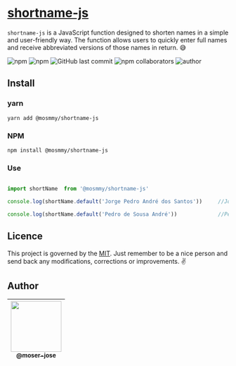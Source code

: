 # [shortname-js](https://github.com/moser-jose/shortname-js)

`shortname-js` is a JavaScript function designed to shorten names in a simple and user-friendly way. The function allows users to quickly enter full names and receive abbreviated versions of those names in return. 😅

![npm](https://img.shields.io/npm/v/shortname-js) ![npm](https://img.shields.io/npm/l/iconspeck) ![GitHub last commit](https://img.shields.io/github/last-commit/moser-jose/shortname-js) ![npm collaborators](https://img.shields.io/npm/collaborators/shortname-js) ![author](https://img.shields.io/badge/Author-Moser%20Jos%C3%A9-blueviolet)

## Install

### yarn

`yarn add @mosmmy/shortname-js`

### NPM

`npm install @mosmmy/shortname-js`

### Use

```javascript

import shortName  from '@mosmmy/shortname-js'

console.log(shortName.default('Jorge Pedro André dos Santos'))     //Jorge P. A. dos Santos

console.log(shortName.default('Pedro de Sousa André'))             //Pedro S. André
```

## Licence

This project is governed by the [MIT](/LICENSE.md). Just remember to be a nice person and send back any modifications, corrections or improvements. ✌️

## Author

| [<img src="https://avatars0.githubusercontent.com/u/8234620?" width="115"><br><sub>@moser-jose</sub>](https://github.com/moser-jose) |
| :---: |

